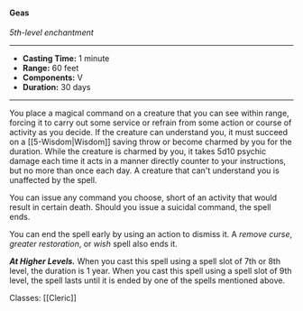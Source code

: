 #### Geas
*5th-level enchantment*
___
- **Casting Time:** 1 minute
- **Range:** 60 feet
- **Components:** V
- **Duration:** 30 days
---
You place a magical command on a creature that you can see within range, forcing it to carry out some service or refrain from some action or course of activity as you decide. If the creature can understand you, it must succeed on a [[5-Wisdom|Wisdom]] saving throw or become charmed by you for the duration. While the creature is charmed by you, it takes 5d10 psychic damage each time it acts in a manner directly counter to your instructions, but no more than once each day. A creature that can't understand you is unaffected by the spell.

You can issue any command you choose, short of an activity that would result in certain death. Should you issue a suicidal command, the spell ends.

You can end the spell early by using an action to dismiss it. A *remove curse*, *greater restoration*, or *wish* spell also ends it.

***At Higher Levels.*** When you cast this spell using a spell slot of 7th or 8th level, the duration is 1 year. When you cast this spell using a spell slot of 9th level, the spell lasts until it is ended by one of the spells mentioned above.

Classes: [[Cleric]]